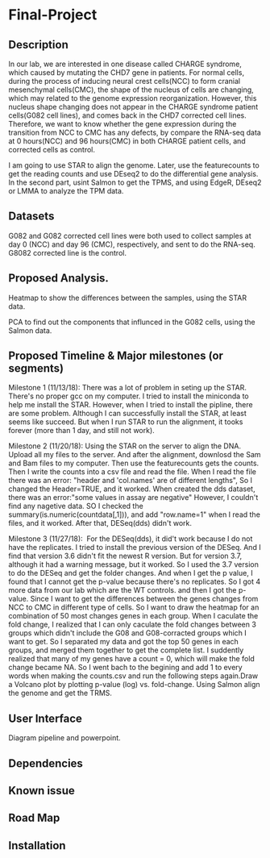 # Final-Project
## Description
In our lab, we are interested in one disease called CHARGE syndrome, which caused by mutating the CHD7 gene in patients. For normal cells, during the process of inducing neural crest cells(NCC) to form cranial mesenchymal cells(CMC), the shape of the nucleus of cells are changing, which may  related to the genome expression reorganization.  However, this nucleus shape changing does not appear in the CHARGE syndrome patient cells(G082 cell lines), and comes back in the CHD7 corrected cell lines. Therefore, we want to know whether the gene expression during the transition from NCC to CMC has any defects, by compare the RNA-seq data at 0 hours(NCC) and 96 hours(CMC) in both CHARGE patient cells, and corrected cells as control. 

I am going to use STAR to align the genome. Later, use the featurecounts to get the reading counts and use DEseq2 to do the differential gene analysis. In the second part, usint Salmon to get the TPMS, and using EdgeR, DEseq2 or LMMA to analyze the TPM data.

## Datasets
G082 and G082 corrected cell lines were both used to collect samples at day 0 (NCC) and day 96 (CMC), respectively, and sent to do the RNA-seq. G8082 corrected line is the control.

## Proposed Analysis.  
Heatmap to show the differences between the samples, using the STAR data.

PCA to find out the components that influnced in the G082 cells, using the Salmon data.

## Proposed Timeline & Major milestones (or segments)
Milestone 1 (11/13/18): There was a lot of problem in seting up the STAR. There's no proper gcc on my computer. I tried to install the miniconda to help me install the STAR. However, when I tried to install the pipline, there are some problem. Although I can successfully install the STAR, at least seems like succeed. But when I run STAR to run the alignment, it tooks forever (more than 1 day, and still not work). 

Milestone 2 (11/20/18): Using the STAR on the server to align the DNA. Upload all my files to the server. And after the alignment, downlosd the Sam and Bam files to my computer. Then use the featurecounts gets the counts. Then I write the counts into a csv file and read the file. When I read the file there was an error: "header and 'col.names' are of different lengths", So I changed the Header=TRUE, and it worked. When created the dds dataset, there was an error:"some values in assay are negative" However, I couldn't find any nagetive data. SO I checked the summary(is.numeric(countdata[,1])), and add "row.name=1" when I read the files, and it worked. After that, DESeq(dds) didn't work.

Milestone 3 (11/27/18):  For the DESeq(dds), it did't work because I do not have the replicates. I tried to install the previous version of the DESeq. And I find that version 3.6 didn't fit the newest R version. But for version 3.7, although it had a warning message, but it worked. So I used the 3.7 version to do the DESeq and get the folder changes. And when I get the p value, I found that I cannot get the p-value because there's no replicates. So I got 4 more data from our lab which are the WT controls. and then I got the p-value. Since I want to get the differences between the genes changes from NCC to CMC in different type of cells. So I want to draw the heatmap for an combination of  50 most changes genes in each group. When I caculate the fold change, I realized that I can only caculate the fold changes between 3 groups which didn't include the G08 and G08-corracted groups which I want to get. So I separated my data and got the top 50 genes in each groups, and merged them together to get the complete list. I suddently realized that many of my genes have a count = 0, which will make the fold change became NA. So I went bach to the begining and add 1 to every words when making the counts.csv and run the following steps again.Draw a Volcano plot by plotting p-value (log) vs. fold-change.  Using Salmon align the genome and get the TRMS.
## User Interface
Diagram pipeline and powerpoint.

## Dependencies

## Known issue

## Road Map

## Installation
